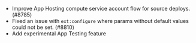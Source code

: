 - Improve App Hosting compute service account flow for source deploys. (#8785)
- Fixed an issue with `ext:configure` where params without default values could not be set. (#8810)
- Add experimental App Testing feature
